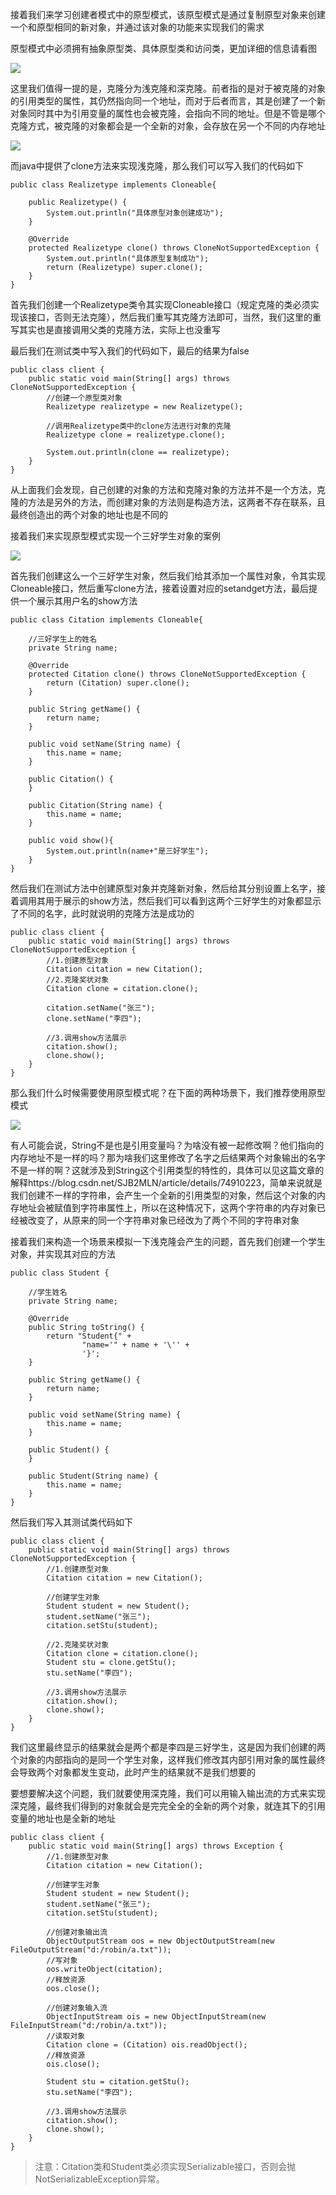 接着我们来学习创建者模式中的原型模式，该原型模式是通过复制原型对象来创建一个和原型相同的新对象，并通过该对象的功能来实现我们的需求

原型模式中必须拥有抽象原型类、具体原型类和访问类，更加详细的信息请看图

![](D:/Rolin的学习笔记/youdaonote-pull/youdaonote/youdaonote-images/WEBRESOURCE0884183a87a6fc7d196fd8a49dcf524c.png)

这里我们值得一提的是，克隆分为浅克隆和深克隆。前者指的是对于被克隆的对象的引用类型的属性，其仍然指向同一个地址，而对于后者而言，其是创建了一个新对象同时其中为引用变量的属性也会被克隆，会指向不同的地址。但是不管是哪个克隆方式，被克隆的对象都会是一个全新的对象，会存放在另一个不同的内存地址

![](D:/Rolin的学习笔记/youdaonote-pull/youdaonote/youdaonote-images/WEBRESOURCEd3d6b2019800889989bf5a918e2a821a.png)

而java中提供了clone方法来实现浅克隆，那么我们可以写入我们的代码如下

```
public class Realizetype implements Cloneable{

    public Realizetype() {
        System.out.println("具体原型对象创建成功");
    }

    @Override
    protected Realizetype clone() throws CloneNotSupportedException {
        System.out.println("具体原型复制成功");
        return (Realizetype) super.clone();
    }
}
```

首先我们创建一个Realizetype类令其实现Cloneable接口（规定克隆的类必须实现该接口，否则无法克隆），然后我们重写其克隆方法即可，当然，我们这里的重写其实也是直接调用父类的克隆方法，实际上也没重写

最后我们在测试类中写入我们的代码如下，最后的结果为false

```
public class client {
    public static void main(String[] args) throws CloneNotSupportedException {
        //创建一个原型类对象
        Realizetype realizetype = new Realizetype();

        //调用Realizetype类中的clone方法进行对象的克隆
        Realizetype clone = realizetype.clone();

        System.out.println(clone == realizetype);
    }
}
```

从上面我们会发现，自己创建的对象的方法和克隆对象的方法并不是一个方法，克隆的方法是另外的方法，而创建对象的方法则是构造方法，这两者不存在联系，且最终创造出的两个对象的地址也是不同的

接着我们来实现原型模式实现一个三好学生对象的案例

![](D:/Rolin的学习笔记/youdaonote-pull/youdaonote/youdaonote-images/WEBRESOURCE493f81a6362dd43bd8eed5c913f1ce8d.png)

首先我们创建这么一个三好学生对象，然后我们给其添加一个属性对象，令其实现Cloneable接口，然后重写clone方法，接着设置对应的setandget方法，最后提供一个展示其用户名的show方法

```
public class Citation implements Cloneable{

    //三好学生上的姓名
    private String name;

    @Override
    protected Citation clone() throws CloneNotSupportedException {
        return (Citation) super.clone();
    }

    public String getName() {
        return name;
    }

    public void setName(String name) {
        this.name = name;
    }

    public Citation() {
    }

    public Citation(String name) {
        this.name = name;
    }

    public void show(){
        System.out.println(name+"是三好学生");
    }
}
```

然后我们在测试方法中创建原型对象并克隆新对象，然后给其分别设置上名字，接着调用其用于展示的show方法，然后我们可以看到这两个三好学生的对象都显示了不同的名字，此时就说明的克隆方法是成功的

```
public class client {
    public static void main(String[] args) throws CloneNotSupportedException {
        //1.创建原型对象
        Citation citation = new Citation();
        //2.克隆奖状对象
        Citation clone = citation.clone();

        citation.setName("张三");
        clone.setName("李四");

        //3.调用show方法展示
        citation.show();
        clone.show();
    }
}
```

那么我们什么时候需要使用原型模式呢？在下面的两种场景下，我们推荐使用原型模式

![](D:/Rolin的学习笔记/youdaonote-pull/youdaonote/youdaonote-images/WEBRESOURCEcaebc5178d20b5f42db13d7162c620d9.png)

有人可能会说，String不是也是引用变量吗？为啥没有被一起修改啊？他们指向的内存地址不是一样的吗？那为啥我们这里修改了名字之后结果两个对象输出的名字不是一样的啊？这就涉及到String这个引用类型的特性的，具体可以见这篇文章的解释https://blog.csdn.net/SJB2MLN/article/details/74910223，简单来说就是我们创建不一样的字符串，会产生一个全新的引用类型的对象，然后这个对象的内存地址会被赋值到字符串属性上，所以在这种情况下，这两个字符串的内存对象已经被改变了，从原来的同一个字符串对象已经改为了两个不同的字符串对象

接着我们来构造一个场景来模拟一下浅克隆会产生的问题，首先我们创建一个学生对象，并实现其对应的方法

```
public class Student {

    //学生姓名
    private String name;

    @Override
    public String toString() {
        return "Student{" +
                "name='" + name + '\'' +
                '}';
    }

    public String getName() {
        return name;
    }

    public void setName(String name) {
        this.name = name;
    }

    public Student() {
    }

    public Student(String name) {
        this.name = name;
    }
}

```

然后我们写入其测试类代码如下

```
public class client {
    public static void main(String[] args) throws CloneNotSupportedException {
        //1.创建原型对象
        Citation citation = new Citation();

        //创建学生对象
        Student student = new Student();
        student.setName("张三");
        citation.setStu(student);

        //2.克隆奖状对象
        Citation clone = citation.clone();
        Student stu = clone.getStu();
        stu.setName("李四");

        //3.调用show方法展示
        citation.show();
        clone.show();
    }
}
```

我们这里最终显示的结果就会是两个都是李四是三好学生，这是因为我们创建的两个对象的内部指向的是同一个学生对象，这样我们修改其内部引用对象的属性最终会导致两个对象都发生变动，此时产生的结果就不是我们想要的

要想要解决这个问题，我们就要使用深克隆，我们可以用输入输出流的方式来实现深克隆，最终我们得到的对象就会是完完全全的全新的两个对象，就连其下的引用变量的地址也是全新的地址

```
public class client {
    public static void main(String[] args) throws Exception {
        //1.创建原型对象
        Citation citation = new Citation();

        //创建学生对象
        Student student = new Student();
        student.setName("张三");
        citation.setStu(student);

        //创建对象输出流
        ObjectOutputStream oos = new ObjectOutputStream(new FileOutputStream("d:/robin/a.txt"));
        //写对象
        oos.writeObject(citation);
        //释放资源
        oos.close();

        //创建对象输入流
        ObjectInputStream ois = new ObjectInputStream(new FileInputStream("d:/robin/a.txt"));
        //读取对象
        Citation clone = (Citation) ois.readObject();
        //释放资源
        ois.close();

        Student stu = citation.getStu();
        stu.setName("李四");

        //3.调用show方法展示
        citation.show();
        clone.show();
    }
}
```

> 注意：Citation类和Student类必须实现Serializable接口，否则会抛NotSerializableException异常。

